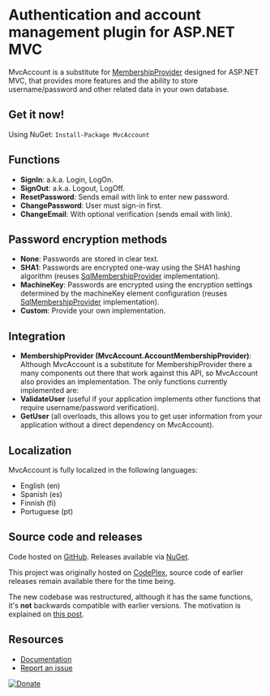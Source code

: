 Authentication and account management plugin for ASP.NET MVC
============================================================
MvcAccount is a substitute for [MembershipProvider][1] designed for ASP.NET MVC, that provides more features and the ability to store username/password and other related data in your own database.

Get it now!
-----------
Using NuGet: `Install-Package MvcAccount`

Functions
---------
- **SignIn**: a.k.a. Login, LogOn.
- **SignOut**: a.k.a. Logout, LogOff.
- **ResetPassword**: Sends email with link to enter new password.
- **ChangePassword**: User must sign-in first.
- **ChangeEmail**: With optional verification (sends email with link).

Password encryption methods
---------------------------
- **None**: Passwords are stored in clear text.
- **SHA1**: Passwords are encrypted one-way using the SHA1 hashing algorithm (reuses [SqlMembershipProvider][2] implementation).
- **MachineKey**: Passwords are encrypted using the encryption settings determined by the machineKey element configuration (reuses [SqlMembershipProvider][2] implementation).
- **Custom**: Provide your own implementation.

Integration
-----------
- **MembershipProvider (MvcAccount.AccountMembershipProvider)**: Although MvcAccount is a substitute for MembershipProvider there a many components out there that work against this API, so MvcAccount also provides an implementation. The only functions currently implemented are:
 - **ValidateUser** (useful if your application implements other functions that require username/password verification).
 - **GetUser** (all overloads, this allows you to get user information from your application without a direct dependency on MvcAccount).

Localization
------------
MvcAccount is fully localized in the following languages:

- English (en)
- Spanish (es)
- Finnish (fi)
- Portuguese (pt)

Source code and releases
------------------------
Code hosted on [GitHub][3]. Releases available via [NuGet][4].

This project was originally hosted on [CodePlex][5], source code of earlier releases remain available there for the time being.

The new codebase was restructured, although it has the same functions, it's **not** backwards compatible with earlier versions. The motivation is explained on [this post][6].

Resources
---------
- [Documentation](https://github.com/maxtoroq/MvcAccount/wiki)
- [Report an issue](https://github.com/maxtoroq/MvcAccount/issues)

<a href="https://github.com/maxtoroq/MvcAccount/wiki/Donate"><img src="http://maxtoroq.users.sourceforge.net/donate/paypal/btn_donate_SM.gif" alt="Donate"/></a>

[1]: http://msdn.microsoft.com/library/system.web.security.membershipprovider
[2]: http://msdn.microsoft.com/library/system.web.security.sqlmembershipprovider
[3]: https://github.com/maxtoroq/MvcAccount
[4]: http://www.nuget.org/packages/MvcAccount
[5]: https://mvcaccount.codeplex.com/
[6]: http://maxtoroq.blogspot.com/2013/02/aspnet-mvc-workflow-per-controller.html
